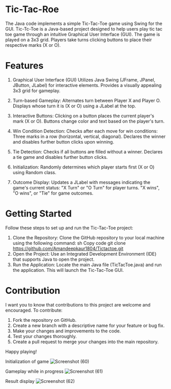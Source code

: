 # Tic-Tac-Roe
The Java code implements a simple Tic-Tac-Toe game using Swing for the GUI. Tic-Tc-Toe is a Java-based project designed to help users play tic tac toe game through an intuitive Graphical User Interface (GUI). The game is played on a 3x3 grid. Players take turns clicking buttons to place their respective marks (X or O).

# Features
 1. Graphical User Interface (GUI)
Utilizes Java Swing (JFrame, JPanel, JButton, JLabel) for interactive elements.
Provides a visually appealing 3x3 grid for gameplay.

 2. Turn-based Gameplay:
Alternates turn between Player X and Player O.
Displays whose turn it is (X or O) using a JLabel at the top.

 3. Interactive Buttons:
Clicking on a button places the current player's mark (X or O).
Buttons change color and text based on the player's turn.

 4. Win Condition Detection:
Checks after each move for win conditions:
Three marks in a row (horizontal, vertical, diagonal).
Declares the winner and disables further button clicks upon winning.

 5. Tie Detection:
Checks if all buttons are filled without a winner.
Declares a tie game and disables further button clicks.

 6. Initialization:
Randomly determines which player starts first (X or O) using Random class.

 7. Outcome Display:
Updates a JLabel with messages indicating the game's current status:
"X Turn" or "O Turn" for player turns.
"X wins", "O wins", or "Tie" for game outcomes.

# Getting Started
Follow these steps to set up and run the Tic-Tac-Toe project:
1. Clone the Repository: Clone the GitHub repository to your local machine using the following command:
sh Copy code
git clone https://github.com/Amandeepkaur1804/Tictactoe.git
2. Open the Project: Use an Integrated Development Environment (IDE) that supports Java to open the project.
3. Run the Application: Locate the main Java file (TicTacToe.java) and run the application. This will launch the Tic-Tac-Toe GUI.

# Contribution
I want you to know that contributions to this project are welcome and encouraged. To contribute:
1. Fork the repository on GitHub.
2. Create a new branch with a descriptive name for your feature or bug fix.
3. Make your changes and improvements to the code.
4. Test your changes thoroughly.
5. Create a pull request to merge your changes into the main repository.

Happy playing!

Initialization of game 
![Screenshot (60)](https://github.com/Amandeepkaur1804/Tictactoe/assets/107187322/23c09c9c-dc0d-46cb-9c8e-82d7fefd730b)

Gameplay while in progress 
![Screenshot (61)](https://github.com/Amandeepkaur1804/Tictactoe/assets/107187322/7626d176-b310-4e39-a485-7d51b6e15ec0)

Result display
![Screenshot (62)](https://github.com/Amandeepkaur1804/Tictactoe/assets/107187322/f0b64b7c-2f3d-49e6-b577-547c01c4e0fa)

